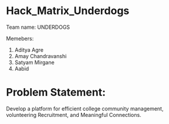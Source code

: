 # Hack_Matrix_Underdogs

 Team name: UNDERDOGS

 Memebers:
 1. Aditya Agre
 2. Amay Chandravanshi
 3. Satyam Mirgane
 4. Aabid


 # Problem Statement:
 Develop a platform for efficient college community management, volunteering Recruitment, and Meaningful Connections.